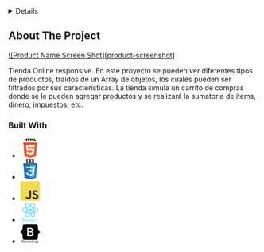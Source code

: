 
<!-- TABLE OF CONTENTS -->
<details>
  <ol>
    <li>
      <h2>Ecommerce</h2>
      <ul>
        <li><a href="#built-with">Built With</a></li>
      </ul>
    </li>
  </ol>
</details>



<!-- ABOUT THE PROJECT -->
## About The Project

[![Product Name Screen Shot][product-screenshot]](https://example.com)


Tienda Online responsive. En este proyecto se pueden ver diferentes tipos de productos, traídos de un Array de objetos, los cuales pueden ser filtrados por sus características. La tienda simula un carrito de compras donde se le pueden agregar productos y se realizará la sumatoria de ítems, dinero, impuestos, etc.


### Built With


  
* <img src="https://raw.githubusercontent.com/devicons/devicon/master/icons/html5/html5-original-wordmark.svg" alt="html5" width="40" height="40"/>
* <img src="https://raw.githubusercontent.com/devicons/devicon/master/icons/css3/css3-original-wordmark.svg" alt="css3" width="40" height="40"/>
* <img src="https://raw.githubusercontent.com/devicons/devicon/master/icons/javascript/javascript-original.svg" alt="javascript" width="40" height="40"/>
* <img src="https://raw.githubusercontent.com/devicons/devicon/master/icons/react/react-original-wordmark.svg" alt="react" width="40" height="40"/>
* <img src="https://raw.githubusercontent.com/devicons/devicon/master/icons/bootstrap/bootstrap-plain-wordmark.svg" alt="bootstrap" width="40" height="40"/>




